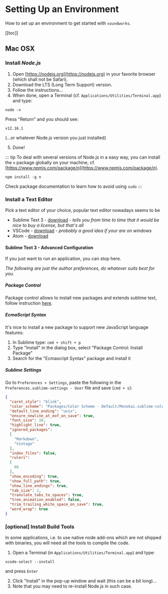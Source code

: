 # Setting Up an Environment

How to set up an environment to get started with `soundworks`.

[[toc]]

## Mac OSX

### Install _Node.js_

1. Open [https://nodejs.org](https://nodejs.org) in your favorite browser (which shall not be Safari).
2. Download the LTS (Long Term Support) version.
3. Follow the instructions...
4. When done, open a Terminal (cf. `Applications/Utilities/Terminal.app`) and type:

```
node -v
```

Press "Return" and you should see:

```
v12.16.1
```

(...or whatever Node.js version you just installed)

5. Done!

::: tip
To deal with several versions of Node.js in a easy way, you can install the `n` package globally on your machine, cf. [https://www.npmjs.com/package/n](https://www.npmjs.com/package/n).

```
npm install -g n
```

Check package documentation to learn how to avoid using `sudo`
:::

### Install a Text Editor

Pick a text editor of your choice, popular text editor nowadays seems to be
- Sublime Text 3 - [download](https://sublimetext.com/3) - _tells you from time to time that it would be nice to buy a license, but that's all_
- VSCode - [download](https://code.visualstudio.com/) - _probably a good idea if your are on windows_
- Atom - [download](https://atom.io/)

#### Sublime Text 3 - Advanced Configuration

If you just want to run an application, you can stop here.

_The following are just the author preferences, do whatever suits best for you._

##### Package Control

Package control allows to install new packages and extends sublime text,
follow instruction [here](https://packagecontrol.io/installation).

##### EcmaScript Syntax

It's nice to install a new package to support new JavaScript language features:

1. In Sublime type: `cmd + shift + p`
2. Type "Install" in the dialog box, select "Package Control: Install Package"
3. Search for the "Ecmascript Syntax" package and install it

##### Sublime Settings

Go to `Preferences > Settings`, paste the following in the `Preferences.sublime-settings - User` file and save (`cmd + s`):

```json
{
  "caret_style": "blink",
  "color_scheme": "Packages/Color Scheme - Default/Monokai.sublime-color-scheme",
  "default_line_ending": "unix",
  "ensure_newline_at_eof_on_save": true,
  "font_size": 10,
  "highlight_line": true,
  "ignored_packages":
  [
    "Markdown",
    "Vintage"
  ],
  "index_files": false,
  "rulers":
  [
    80
  ],
  "show_encoding": true,
  "show_full_path": true,
  "show_line_endings": true,
  "tab_size": 2,
  "translate_tabs_to_spaces": true,
  "tree_animation_enabled": false,
  "trim_trailing_white_space_on_save": true,
  "word_wrap": true
}
```

### [optional] Install Build Tools

In some applications, i.e. to use native node add-ons which are not shipped with binaries, you will need all the tools to compile the code.

1. Open a Terminal (in `Applications/Utilities/Terminal.app`) and type:

```
xcode-select --install
```

and press `Enter`

2. Click "Install" in the pop-up window and wait (this can be a bit long)...
3. Note that you may need to re-install Node.js in such case.
